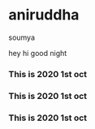 # aniruddha
soumya

hey
hi
good night

### This is 2020 1st oct
### This is 2020 1st oct
### This is 2020 1st oct
